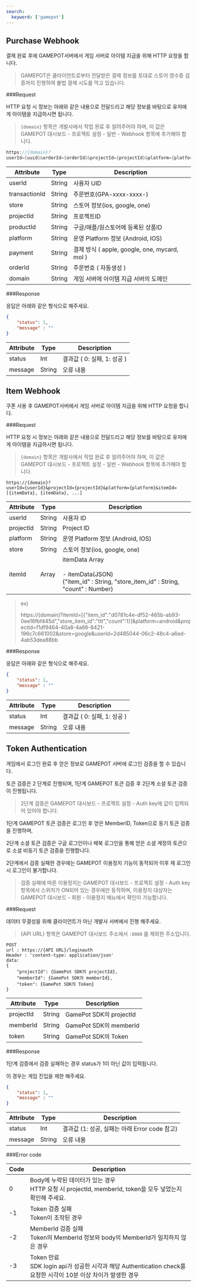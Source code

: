 ```yaml
---
search:
  keyword: ['gamepot']
---
```


## Purchase Webhook

결제 완료 후에 GAMEPOT서버에서 게임 서버로 아이템 지급을 위해 HTTP 요청을 합니다.

> GAMEPOT은 클라이언트로부터 전달받은 결제 정보를 토대로 스토어 영수증 검증까지 진행하여 불법 결제 시도를 막고 있습니다.

###Request

HTTP 요청 시 정보는 아래와 같은 내용으로 전달드리고 해당 정보를 바탕으로 유저에게 아이템을 지급하시면 됩니다.

> `{domain}` 항목은 개발사에서 작업 완료 후 알려주어야 하며, 이 값은 GAMEPOT 대시보드 - 프로젝트 설정 - 일반 - Webhook 항목에 추가해야 합니다.

```java
https://{domain}?
userId={uuid}&orderId={orderId}&projectId={projectId}&platform={platform}&productid={productId}&store={store}&payment={payment}&transactionId={transactionId}
```

| Attribute     | Type   | Description                                   |
| ------------- | ------ | --------------------------------------------- |
| userId        | String | 사용자 UID                                    |
| transactionId | String | 주문번호(GPA-xxxx-xxxx-)                      |
| store         | String | 스토어 정보(ios, google, one)                 |
| projectId     | String | 프로젝트ID                                    |
| productId     | String | 구글/애플/원스토어에 등록된 상품ID            |
| platform      | String | 운영 Platform 정보 (Android, IOS)             |
| payment       | String | 결제 방식 ( apple, google, one, mycard, mol ) |
| orderId       | String | 주문번호 ( 자동생성 )                         |
| domain        | String | 게임 서버에 아이템 지급 서버의 도메인         |

###Response

응답은 아래와 같은 형식으로 해주세요.

```json
{
    "status": 1,
    "message" : ""
}
```

| Attribute | Type   | Description                 |
| --------- | ------ | --------------------------- |
| status    | Int    | 결과값 ( 0: 실패, 1: 성공 ) |
| message   | String | 오류 내용                   |

## Item Webhook

쿠폰 사용 후 GAMEPOT서버에서 게임 서버로 아이템 지급을 위해 HTTP 요청을 합니다.

###Request

HTTP 요청 시 정보는 아래와 같은 내용으로 전달드리고 해당 정보를 바탕으로 유저에게 아이템을 지급하시면 됩니다.

> `{domain}` 항목은 개발사에서 작업 완료 후 알려주어야 하며, 이 값은 GAMEPOT 대시보드 - 프로젝트 설정 - 일반 - Webhook 항목에 추가해야 합니다.

```web-idl
https://{domain}?
userId={userId}&projectId={projectId}&platform={platform}&itemId=[{itemData}, {itemData}, ...]
```

| Attribute | Type            | Description                                                  |
| --------- | --------------- | ------------------------------------------------------------ |
| userId    | String          | 사용자 ID                                                    |
| projectId | String          | Project ID                                                   |
| platform  | String          | 운영 Platform 정보 (Android, IOS)                            |
| store     | String          | 스토어 정보(ios, google, one)                                |
| itemId    | Array<itemData> | itemData Array<br /><br />- itemData(JSON) <br /> {"item_id" : String, "store_item_id" : String, "count" : Number} |

> ex) 
>
> https://{domain}?itemId=[{"item_id":"d0781c4e-df52-465b-ab93-0ee16fbf445d","store_item_id":"ttt","count":1}]&platform=android&projectId=f1df9464-40a8-4a66-8421-196c7c661002&store=google&userId=2d485044-06c2-48c4-a6ed-4ab53dea88bb

###Response

응답은 아래와 같은 형식으로 해주세요.

```json
{
	"status": 1,
	"message" : ""
}
```

| Attribute | Type   | Description                 |
| --------- | ------ | --------------------------- |
| status    | Int    | 결과값 ( 0: 실패, 1: 성공 ) |
| message   | String | 오류 내용                   |

## Token Authentication

게임에서 로그인 완료 후 얻은 정보로 GAMEPOT 서버에 로그인 검증을 할 수 있습니다.

토큰 검증은 2 단계로 진행되며, 1단계 GAMEPOT 토큰 검증 후 2단계 소셜 토큰 검증이 진행됩니다.

> 2단계 검증은 GAMEPOT 대시보드 - 프로젝트 설정 - Auth key에 값이 입력되어 있어야 합니다.

1단계 GAMEPOT 토큰 검증은 로그인 후 얻은 MemberID, Token으로 동기 토큰 검증을 진행하며,

2단계 소셜 토큰 검증은 구글 로그인이나 페북 로그인을 통해 얻은 소셜 계정의 토큰으로 소셜 비동기 토큰 검증을 진행합니다.

2단계에서 검증 실패한 경우에는 GAMEPOT 이용정지 기능이 동작되어 이후 재 로그인 시 로그인이 불가합니다.

> 검증 실패에 따른 이용정지는 GAMEPOT 대시보드 - 프로젝트 설정 - Auth key 항목에서 스위치가 ON되어 있는 경우에만 동작하며, 이용정지 대상자는 GAMEPOT 대시보드 - 회원 - 이용정지 메뉴에서 확인이 가능합니다.

###Request

데이터 무결성을 위해 클라이언트가 아닌 개발사 서버에서 진행 해주세요.

> {API URL} 항목은 GAMEPOT 대시보드 주소에서 `:8080` 를 제외한 주소입니다.

```web-idl
POST
url : https://{API URL}/loginauth
Header : 'content-type: application/json'
data: 
{
	"projectId": {GamePot SDK의 projectId},
	"memberId": {GamePot SDK의 memberId},
	"token": {GamePot SDK의 Token}
}
```

| Attribute | Type   | Description             |
| --------- | ------ | ----------------------- |
| projectId | String | GamePot SDK의 projectId |
| memberId  | String | GamePot SDK의 memberId  |
| token     | String | GamePot SDK의 Token     |

###Response

1단계 검증에서 검증 실패하는 경우 status가 1이 아닌 값이 입력됩니다.

이 경우는 게임 진입을 제한 해주세요.

```json
{
	"status": 1,
	"message" : ""
}
```

| Attribute | Type   | Description                                   |
| --------- | ------ | --------------------------------------------- |
| status    | Int    | 결과값 (1: 성공, 실패는 아래 Error code 참고) |
| message   | String | 오류 내용                                     |

###Error code

| Code | Description                                                  |
| ---- | ------------------------------------------------------------ |
| 0    | Body에 누락된 데이터가 있는 경우<br />HTTP 요청 시 projectId, memberId, token을 모두 넣었는지 확인해 주세요. |
| -1   | Token 검증 실패<br />Token이 조작된 경우                     |
| -2   | MemberId 검증 실패<br />Token의 MemberId 정보와 body의 MemberId가 일치하지 않은 경우 |
| -3   | Token 만료<br />SDK login api가 성공한 시각과 해당 Authentication check를 요청한 시각이 10분 이상 차이가 발생한 경우 |
